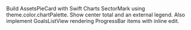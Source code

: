 Build AssetsPieCard with Swift Charts SectorMark using theme.color.chartPalette. Show center total and an external legend. Also implement GoalsListView rendering ProgressBar items with inline edit.